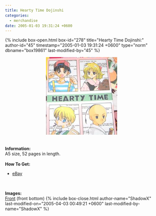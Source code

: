```yaml
---
title: Hearty Time Dojinshi
categories:
  - merchandise
date: 2005-01-03 19:31:24 +0600
---
```

{% include box-open.html box-id="278" title="Hearty Time Dojinshi:" author-id="45" timestamp="2005-01-03 19:31:24 +0600" type="norm" dbname="box19861" last-modified-by="45" %}
	<center>
	<img src="/merchandise/images/hearty_title.jpg" border="0" alt="Hearty Time Dojinshi" />
	</center>
	<br /><br />
	<b>Information:</b>
	<br />
	A5 size, 52 pages in length.
	<br /><br />
	<b>How To Get:</b>
	<br />
	<ul>
	<li><a href="http://www.ebay.com">eBay</a></li>
	</ul>
	<br /><br />
	<b>Images:</b>
	<br />
	<a href="/merchandise/images/triplehpc.jpg">Front</a> (front bottom)
{% include box-close.html author-name="ShadowX" last-modified-on="2005-04-03 00:49:21 +0600" last-modified-by-name="ShadowX" %}
